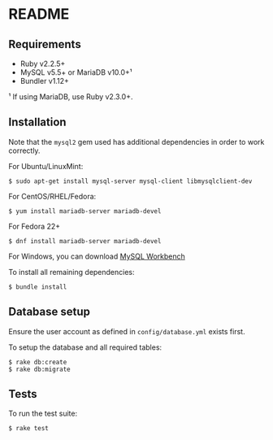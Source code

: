 # README

## Requirements
* Ruby v2.2.5+
* MySQL v5.5+ or MariaDB v10.0+¹
* Bundler v1.12+

¹ If using MariaDB, use Ruby v2.3.0+.

## Installation
Note that the `mysql2` gem used has additional dependencies in order to work correctly.

For Ubuntu/LinuxMint:
```
$ sudo apt-get install mysql-server mysql-client libmysqlclient-dev
```

For CentOS/RHEL/Fedora:
```
$ yum install mariadb-server mariadb-devel

```

For Fedora 22+
```
$ dnf install mariadb-server mariadb-devel
```

For Windows, you can download [MySQL Workbench](https://www.mysql.com/products/workbench/)


To install all remaining dependencies:
```
$ bundle install
```

## Database setup
Ensure the user account as defined in `config/database.yml` exists first.

To setup the database and all required tables:
```
$ rake db:create
$ rake db:migrate
```

## Tests
To run the test suite:
```
$ rake test
```